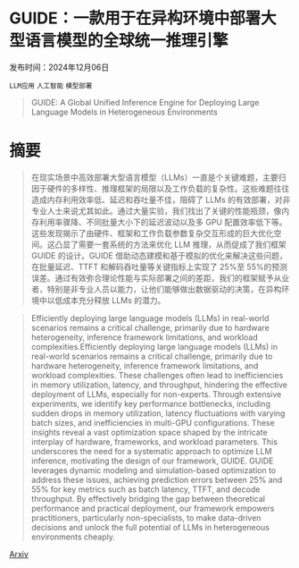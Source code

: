 # GUIDE：一款用于在异构环境中部署大型语言模型的全球统一推理引擎

发布时间：2024年12月06日

`LLM应用` `人工智能` `模型部署`

> GUIDE: A Global Unified Inference Engine for Deploying Large Language Models in Heterogeneous Environments

# 摘要

> 在现实场景中高效部署大型语言模型（LLMs）一直是个关键难题，主要归因于硬件的多样性、推理框架的局限以及工作负载的复杂性。这些难题往往造成内存利用效率低、延迟和吞吐量不佳，阻碍了 LLMs 的有效部署，对非专业人士来说尤其如此。通过大量实验，我们找出了关键的性能瓶颈，像内存利用率骤降、不同批量大小下的延迟波动以及多 GPU 配置效率低下等。这些发现揭示了由硬件、框架和工作负载参数复杂交互形成的巨大优化空间。这凸显了需要一套系统的方法来优化 LLM 推理，从而促成了我们框架 GUIDE 的设计。GUIDE 借助动态建模和基于模拟的优化来解决这些问题，在批量延迟、TTFT 和解码吞吐量等关键指标上实现了 25%至 55%的预测误差。通过有效弥合理论性能与实际部署之间的差距，我们的框架赋予从业者，特别是非专业人员以能力，让他们能够做出数据驱动的决策，在异构环境中以低成本充分释放 LLMs 的潜力。

> Efficiently deploying large language models (LLMs) in real-world scenarios remains a critical challenge, primarily due to hardware heterogeneity, inference framework limitations, and workload complexities.Efficiently deploying large language models (LLMs) in real-world scenarios remains a critical challenge, primarily due to hardware heterogeneity, inference framework limitations, and workload complexities. These challenges often lead to inefficiencies in memory utilization, latency, and throughput, hindering the effective deployment of LLMs, especially for non-experts. Through extensive experiments, we identify key performance bottlenecks, including sudden drops in memory utilization, latency fluctuations with varying batch sizes, and inefficiencies in multi-GPU configurations. These insights reveal a vast optimization space shaped by the intricate interplay of hardware, frameworks, and workload parameters. This underscores the need for a systematic approach to optimize LLM inference, motivating the design of our framework, GUIDE. GUIDE leverages dynamic modeling and simulation-based optimization to address these issues, achieving prediction errors between 25% and 55% for key metrics such as batch latency, TTFT, and decode throughput. By effectively bridging the gap between theoretical performance and practical deployment, our framework empowers practitioners, particularly non-specialists, to make data-driven decisions and unlock the full potential of LLMs in heterogeneous environments cheaply.

[Arxiv](https://arxiv.org/abs/2412.04788)